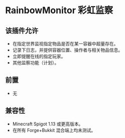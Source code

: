 # RainbowMonitor 彩虹监察

## 该插件允许
- 在指定世界监视指定物品是否在某一容器中超量存在。
- 记录下日志，并提供容器位置、操作者与相关物品信息。
- 立即提醒在线的指定玩家。
- 其他监察功能（计划）。

## 前置
- 无

## 兼容性
- Minecraft Spigot 1.13 或更高版本。
- 在所有 Forge+Bukkit 混合端上均未测试。
